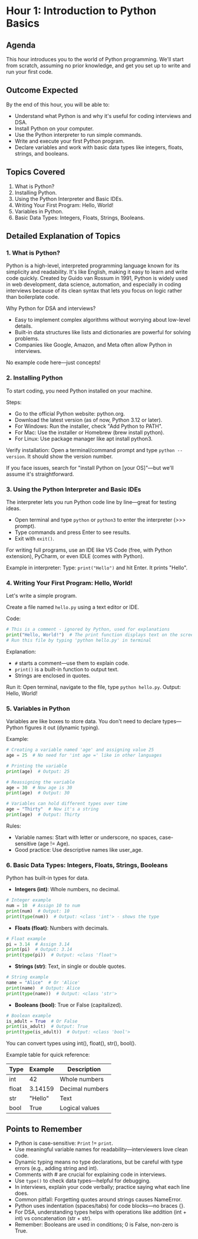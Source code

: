 # Hour 1: Introduction to Python Basics

## Agenda
This hour introduces you to the world of Python programming. We'll start from scratch, assuming no prior knowledge, and get you set up to write and run your first code.

## Outcome Expected
By the end of this hour, you will be able to:
- Understand what Python is and why it's useful for coding interviews and DSA.
- Install Python on your computer.
- Use the Python interpreter to run simple commands.
- Write and execute your first Python program.
- Declare variables and work with basic data types like integers, floats, strings, and booleans.

## Topics Covered
1. What is Python?
2. Installing Python.
3. Using the Python Interpreter and Basic IDEs.
4. Writing Your First Program: Hello, World!
5. Variables in Python.
6. Basic Data Types: Integers, Floats, Strings, Booleans.

## Detailed Explanation of Topics

### 1. What is Python?
Python is a high-level, interpreted programming language known for its simplicity and readability. It's like English, making it easy to learn and write code quickly. Created by Guido van Rossum in 1991, Python is widely used in web development, data science, automation, and especially in coding interviews because of its clean syntax that lets you focus on logic rather than boilerplate code.

Why Python for DSA and interviews?
- Easy to implement complex algorithms without worrying about low-level details.
- Built-in data structures like lists and dictionaries are powerful for solving problems.
- Companies like Google, Amazon, and Meta often allow Python in interviews.

No example code here—just concepts!

### 2. Installing Python
To start coding, you need Python installed on your machine.

Steps:
- Go to the official Python website: python.org.
- Download the latest version (as of now, Python 3.12 or later).
- For Windows: Run the installer, check "Add Python to PATH".
- For Mac: Use the installer or Homebrew (brew install python).
- For Linux: Use package manager like apt install python3.

Verify installation:
Open a terminal/command prompt and type `python --version`. It should show the version number.

If you face issues, search for "install Python on [your OS]"—but we'll assume it's straightforward.

### 3. Using the Python Interpreter and Basic IDEs
The interpreter lets you run Python code line by line—great for testing ideas.

- Open terminal and type `python` or `python3` to enter the interpreter (>>> prompt).
- Type commands and press Enter to see results.
- Exit with `exit()`.

For writing full programs, use an IDE like VS Code (free, with Python extension), PyCharm, or even IDLE (comes with Python).

Example in interpreter:
Type: `print("Hello")` and hit Enter. It prints "Hello".

### 4. Writing Your First Program: Hello, World!
Let's write a simple program.

Create a file named `hello.py` using a text editor or IDE.

Code:
```python
# This is a comment - ignored by Python, used for explanations
print("Hello, World!")  # The print function displays text on the screen
# Run this file by typing 'python hello.py' in terminal
```

Explanation:
- `#` starts a comment—use them to explain code.
- `print()` is a built-in function to output text.
- Strings are enclosed in quotes.

Run it: Open terminal, navigate to the file, type `python hello.py`. Output: Hello, World!

### 5. Variables in Python
Variables are like boxes to store data. You don't need to declare types—Python figures it out (dynamic typing).

Example:
```python
# Creating a variable named 'age' and assigning value 25
age = 25  # No need for 'int age =' like in other languages

# Printing the variable
print(age)  # Output: 25

# Reassigning the variable
age = 30  # Now age is 30
print(age)  # Output: 30

# Variables can hold different types over time
age = "Thirty"  # Now it's a string
print(age)  # Output: Thirty
```

Rules:
- Variable names: Start with letter or underscore, no spaces, case-sensitive (age != Age).
- Good practice: Use descriptive names like user_age.

### 6. Basic Data Types: Integers, Floats, Strings, Booleans
Python has built-in types for data.

- **Integers (int)**: Whole numbers, no decimal.
```python
# Integer example
num = 10  # Assign 10 to num
print(num)  # Output: 10
print(type(num))  # Output: <class 'int'> - shows the type
```

- **Floats (float)**: Numbers with decimals.
```python
# Float example
pi = 3.14  # Assign 3.14
print(pi)  # Output: 3.14
print(type(pi))  # Output: <class 'float'>
```

- **Strings (str)**: Text, in single or double quotes.
```python
# String example
name = "Alice"  # Or 'Alice'
print(name)  # Output: Alice
print(type(name))  # Output: <class 'str'>
```

- **Booleans (bool)**: True or False (capitalized).
```python
# Boolean example
is_adult = True  # Or False
print(is_adult)  # Output: True
print(type(is_adult))  # Output: <class 'bool'>
```

You can convert types using int(), float(), str(), bool().

Example table for quick reference:

| Type    | Example     | Description                  |
|---------|-------------|------------------------------|
| int     | 42          | Whole numbers                |
| float   | 3.14159     | Decimal numbers              |
| str     | "Hello"     | Text                         |
| bool    | True        | Logical values               |

## Points to Remember
- Python is case-sensitive: `Print` != `print`.
- Use meaningful variable names for readability—interviewers love clean code.
- Dynamic typing means no type declarations, but be careful with type errors (e.g., adding string and int).
- Comments with # are crucial for explaining code in interviews.
- Use `type()` to check data types—helpful for debugging.
- In interviews, explain your code verbally; practice saying what each line does.
- Common pitfall: Forgetting quotes around strings causes NameError.
- Python uses indentation (spaces/tabs) for code blocks—no braces {}.
- For DSA, understanding types helps with operations like addition (int + int) vs concatenation (str + str).
- Remember: Booleans are used in conditions; 0 is False, non-zero is True.